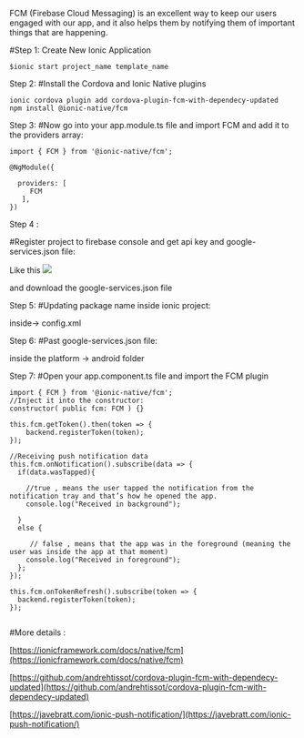
FCM (Firebase Cloud Messaging) is an excellent way to keep our users engaged with our app,
and it also helps them by notifying them of important things that are happening.

#Step 1:
Create New Ionic Application
``` 
$ionic start project_name template_name
```
Step 2:
#Install the Cordova and Ionic Native plugins

``` 
ionic cordova plugin add cordova-plugin-fcm-with-dependecy-updated
npm install @ionic-native/fcm
```

Step 3:
#Now go into your app.module.ts file and import FCM and add it to the providers array:
```
import { FCM } from '@ionic-native/fcm';

@NgModule({
   
  providers: [
     FCM  
   ],
})
```

Step 4 :

#Register project to firebase console and get api key and google-services.json file:

Like this
<img src="https://docs.microsoft.com/en-us/azure/includes/media/notification-hubs-enable-firebase-cloud-messaging/specify-package-name-fcm-settings.png">

and download the google-services.json file

Step 5:
#Updating package name inside ionic project:

 inside-> config.xml
 
 Step 6: 
#Past google-services.json file:

inside the 
 platform -> android folder
 
 Step 7: 
#Open your app.component.ts file and import the FCM plugin

```
import { FCM } from '@ionic-native/fcm';
//Inject it into the constructor:
constructor( public fcm: FCM ) {}

this.fcm.getToken().then(token => {
    backend.registerToken(token);
});

//Receiving push notification data
this.fcm.onNotification().subscribe(data => {
  if(data.wasTapped){
  
    //true , means the user tapped the notification from the notification tray and that’s how he opened the app.
    console.log("Received in background");
    
  } 
  else {
  
     // false , means that the app was in the foreground (meaning the user was inside the app at that moment)
    console.log("Received in foreground");
  };
});

this.fcm.onTokenRefresh().subscribe(token => {
  backend.registerToken(token);
});


```
#More details :

[https://ionicframework.com/docs/native/fcm](https://ionicframework.com/docs/native/fcm)

[https://github.com/andrehtissot/cordova-plugin-fcm-with-dependecy-updated](https://github.com/andrehtissot/cordova-plugin-fcm-with-dependecy-updated)

[https://javebratt.com/ionic-push-notification/](https://javebratt.com/ionic-push-notification/)



